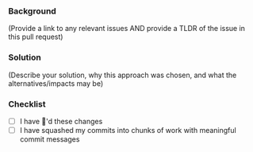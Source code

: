 ### Background

(Provide a link to any relevant issues AND provide a TLDR of the issue in this pull request)

### Solution

(Describe your solution, why this approach was chosen, and what the alternatives/impacts may be)

### Checklist

- [ ] I have :tophat:'d these changes
- [ ] I have squashed my commits into chunks of work with meaningful commit messages

